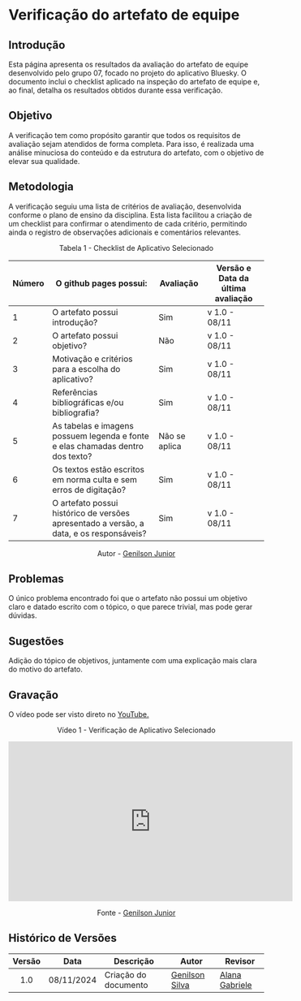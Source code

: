 # Verificação do artefato de equipe

## Introdução
Esta página apresenta os resultados da avaliação do artefato de equipe desenvolvido pelo grupo 07, focado no projeto do aplicativo Bluesky. O documento inclui o checklist aplicado na inspeção do artefato de equipe e, ao final, detalha os resultados obtidos durante essa verificação.

## Objetivo
A verificação tem como propósito garantir que todos os requisitos de avaliação sejam atendidos de forma completa. Para isso, é realizada uma análise minuciosa do conteúdo e da estrutura do artefato, com o objetivo de elevar sua qualidade.

## Metodologia
A verificação seguiu uma lista de critérios de avaliação, desenvolvida conforme o plano de ensino da disciplina. Esta lista facilitou a criação de um checklist para confirmar o atendimento de cada critério, permitindo ainda o registro de observações adicionais e comentários relevantes.

<div style="text-align: center">
<p>Tabela 1 - Checklist de Aplicativo Selecionado</p>
</div>

| Número | O github pages possui: | Avaliação | Versão e Data da última avaliação |
|--------|-------------------------|-----------|-----------------------------------|
| 1      | O artefato possui introdução? |     Sim     | v 1.0 - 08/11                   |
| 2      | O artefato possui objetivo? |      Não      | v 1.0 - 08/11                   |
| 3      | Motivação e critérios para a escolha do aplicativo? |  Sim   | v 1.0 - 08/11                   |
| 4      | Referências bibliográficas e/ou bibliografia? |Sim | v 1.0 - 08/11                   |
| 5      | As tabelas e imagens possuem legenda e fonte e elas chamadas dentro dos texto? |Não se aplica | v 1.0 - 08/11 |
| 6      | Os textos estão escritos em norma culta e sem erros de digitação? |Sim | v 1.0 - 08/11 |
| 7      | O artefato possui histórico de versões apresentado a versão, a data, e os responsáveis? | Sim | v 1.0 - 08/11 |

<p style="text-align: center;">Autor - <a href="https://github.com/GenilsonJrs">Genilson Junior</a></p>

## Problemas
O único problema encontrado foi que o artefato não possui um objetivo claro e datado escrito com o tópico, o que parece trivial, mas pode gerar dúvidas.

## Sugestões
Adição do tópico de objetivos, juntamente com uma explicação mais clara do motivo do artefato.

## Gravação

<p >O vídeo pode ser visto direto no <a href="https://www.youtube.com/watch?v=uqR6vQndKd8">YouTube.</a></p>

<div style="text-align: center">
<p>Vídeo 1 - Verificação de Aplicativo Selecionado</p>
</div>

<iframe width="560" height="315" src="https://www.youtube.com/embed/uqR6vQndKd8?si=F42-EOWg8XdyVGOL" title="YouTube video player" frameborder="0" allow="accelerometer; autoplay; clipboard-write; encrypted-media; gyroscope; picture-in-picture; web-share" referrerpolicy="strict-origin-when-cross-origin" allowfullscreen></iframe>

<p style="text-align: center;">Fonte - <a href="https://github.com/GenilsonJrs">Genilson Junior</a></p>

## Histórico de Versões

| Versão | Data       | Descrição            | Autor                                            | Revisor                                            |
| :----: | ---------- | -------------------- | ------------------------------------------------ | -------------------------------------------------- |
|  1.0   | 08/11/2024 | Criação do documento | [Genilson Silva](https://github.com/GenilsonJrs) | [Alana Gabriele](https://github.com/alanagabriele) |
